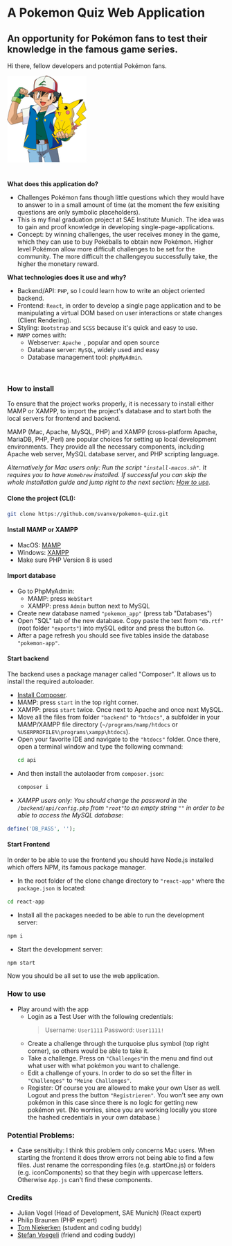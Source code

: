 # A Pokemon Quiz Web Application

## An opportunity for Pokémon fans to test their knowledge in the famous game series.
Hi there, fellow developers and potential Pokémon fans.
<div style="">
  <img style="margin-bottom: 1.5rem;" src="./ash-sketch.svg" height="200"/>
</div>

**What does this application do?**
  - Challenges Pokémon fans though little questions which they would have to answer to in a small amount of time (at the moment the few exisiting questions are only symbolic placeholders).
  - This is my final graduation project at SAE Institute Munich. The idea was to gain and proof knowledge in developing single-page-applications.
  - Concept: by winning challenges, the user receives money in the game, which they can use to buy Pokéballs to obtain new Pokémon. Higher level Pokémon allow more difficult challenges to be set for the community. The more difficult the challengeyou successfully take, the higher the monetary reward.

**What technologies does it use and why?**
  - Backend/API: `PHP`, so I could learn how to write an object oriented backend.
  - Frontend: `React`, in order to develop a single page application and to be manipulating a virtual DOM based on user interactions or state changes (Client Rendering).
  - Styling: `Bootstrap` and `SCSS` because it's quick and easy to use.
  - `MAMP` comes with: 
    - Webserver: `Apache `, popular and open source
    - Database server: `MySQL`, widely used and easy
    - Database management tool: `phpMyAdmin`.
<br/>

### How to install
To ensure that the project works properly, it is necessary to install either MAMP or XAMPP, to import the project's database and to start both the local servers for frontend and backend.

MAMP (Mac, Apache, MySQL, PHP) and XAMPP (cross-platform Apache, MariaDB, PHP, Perl) are popular choices for setting up local development environments. They provide all the necessary components, including Apache web server, MySQL database server, and PHP scripting language.

*Alternatively for Mac users only: Run the script `"install-macos.sh"`. It requires you to have `Homebrew` installed. If successful you can skip the whole installation guide and jump right to the next section: [How to use](#how-to-use).*

#### Clone the project (CLI):
  ```bash
  git clone https://github.com/svanve/pokemon-quiz.git
  ```

#### Install MAMP or XAMPP
  - MacOS: [MAMP](https://www.mamp.info/de/mamp/mac/)
  - Windows: [XAMPP](https://www.apachefriends.org/de/download.html)
  - Make sure PHP Version 8 is used
#### Import database
  - Go to PhpMyAdmin: 
    - MAMP: press `WebStart`
    - XAMPP: press `Admin` button next to MySQL
  - Create new database named `"pokemon_app"` (press tab "Databases")
  - Open "SQL" tab of the new database. Copy paste the text from `"db.rtf"` (root folder `"exports"`) into mySQL editor and press the button `Go`. 
  - After a page refresh you should see five tables inside the database `"pokemon-app"`.
#### Start backend
  The backend uses a package manager called "Composer". It allows us to install the required autoloader.

  - [Install Composer](https://getcomposer.org/download/).
  - MAMP: press `start` in the top right corner.
  - XAMPP: press `start` twice. Once next to Apache and once next MySQL.
  - Move all the files from folder `"backend"` to `"htdocs"`, a subfolder in your MAMP/XAMPP file directory (`~/programs/mamp/htdocs` or `%USERPROFILE%\programs\xampp\htdocs`).
  - Open your favorite IDE and navigate to the `"htdocs"` folder. Once there, open a terminal window and type the following command:
    ```bash
    cd api
    ```
  - And then install the autolaoder from `composer.json`:
    ```bash
    composer i
    ```
  - *XAMPP users only: You should change the password in the `/backend/api/config.php` from `"root"`to an empty string `""` in order to be able to access the MySQL database:*
  ```php
  define('DB_PASS', '');
  ```
#### Start Frontend
  In order to be able to use the frontend you should have Node.js installed which offers NPM, its famous package manager. 
  - In the root folder of the clone change directory to `"react-app"` where the `package.json` is located:
  ```bash
  cd react-app
  ```
  - Install all the packages needed to be able to run the development server:
  ```bash
  npm i
  ```
  - Start the development server:
  ```bash
  npm start
  ```
Now you should be all set to use the web application. 
<br/>

### How to use

- Play around with the app
  - Login as a Test User with the following credentials:
    >Username: `User1111`
    >Password: `User1111!`
  - Create a challenge through the turquoise plus symbol (top right corner), so others would be able to take it.
  - Take a challenge. Press on `"Challenges"`in the menu and find out what user with what pokémon you want to challenge.
  - Edit a challenge of yours. In order to do so set the filter in `"Challenges"` to `"Meine Challenges"`.
  - Register: Of course you are allowed to make your own User as well. Logout and press the button `"Registrieren"`. You won't see any own pokémon in this case since there is no logic for getting new pokémon yet. (No worries, since you are working locally you store the hashed credentials in your own database.) 

### Potential Problems:
- Case sensitivity: I think this problem only concerns Mac users. When starting the frontend it does throw errors not being able to find a few files. Just rename the corresponding files (e.g. startOne.js) or folders (e.g. iconComponents) so that they begin with uppercase letters. Otherwise `App.js` can't find these components.

### Credits
- Julian Vogel (Head of Development, SAE Munich) (React expert)
- Philip Braunen (PHP expert)
- [Tom Niekerken](https://github.com/tomniekerken) (student and coding buddy)
- [Stefan Voegeli](https://github.com/stefanvoegelisrf) (friend and coding buddy)